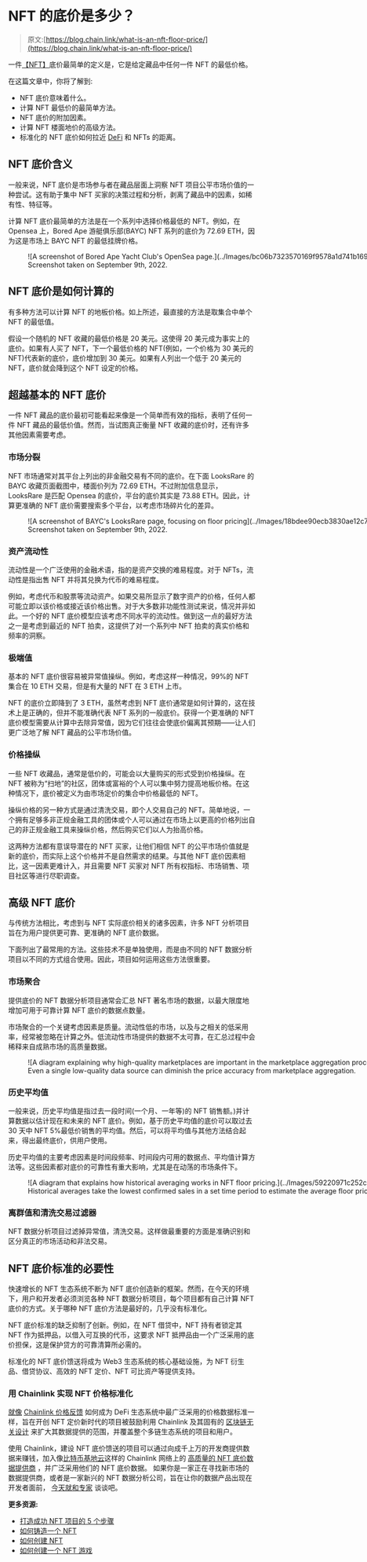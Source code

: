 # NFT 的底价是多少？

> 原文:[https://blog.chain.link/what-is-an-nft-floor-price/](https://blog.chain.link/what-is-an-nft-floor-price/)

一件[【NFT】](https://chain.link/education/nfts)底价最简单的定义是，它是给定藏品中任何一件 NFT 的最低价格。

在这篇文章中，你将了解到:

*   NFT 底价意味着什么。
*   计算 NFT 最低价的最简单方法。
*   NFT 底价的附加因素。
*   计算 NFT 楼面地价的高级方法。
*   标准化的 NFT 底价如何拉近 [DeFi](https://chain.link/education/defi) 和 NFTs 的距离。

## NFT 底价含义

一般来说，NFT 底价是市场参与者在藏品层面上洞察 NFT 项目公平市场价值的一种尝试。这有助于集中 NFT 买家的决策过程和分析，剥离了藏品中的因素，如稀有性、特征等。

计算 NFT 底价最简单的方法是在一个系列中选择价格最低的 NFT。例如，在 Opensea 上，Bored Ape 游艇俱乐部(BAYC) NFT 系列的底价为 72.69 ETH，因为这是市场上 BAYC NFT 的最低挂牌价格。

<figure id="attachment_4741" aria-describedby="caption-attachment-4741" style="width: 1600px" class="wp-caption aligncenter">![A screenshot of Bored Ape Yacht Club's OpenSea page.](../Images/bc06b7323570169f9578a1d741b16910.png)

<figcaption id="caption-attachment-4741" class="wp-caption-text">Screenshot taken on September 9th, 2022.</figcaption>

</figure>

## NFT 底价是如何计算的

有多种方法可以计算 NFT 的地板价格。如上所述，最直接的方法是取集合中单个 NFT 的最低值。

假设一个随机的 NFT 收藏的最低价格是 20 美元。这使得 20 美元成为事实上的底价。如果有人买了 NFT，下一个最低价格的 NFT(例如，一个价格为 30 美元的 NFT)代表新的底价，底价增加到 30 美元。如果有人列出一个低于 20 美元的 NFT，底价就会降到这个 NFT 设定的价格。

## 超越基本的 NFT 底价

一件 NFT 藏品的底价最初可能看起来像是一个简单而有效的指标，表明了任何一件 NFT 藏品的最低价值。然而，当试图真正衡量 NFT 收藏的底价时，还有许多其他因素需要考虑。

### 市场分裂

NFT 市场通常对其平台上列出的非金融交易有不同的底价。在下面 LooksRare 的 BAYC 收藏页面截图中，楼面价列为 72.69 ETH。不过附加信息显示，LooksRare 是匹配 Opensea 的底价，平台的底价其实是 73.88 ETH。因此，计算更准确的 NFT 底价需要搜索多个平台，以考虑市场碎片化的差异。  

<figure id="attachment_4742" aria-describedby="caption-attachment-4742" style="width: 1600px" class="wp-caption aligncenter">![A screenshot of BAYC's LooksRare page, focusing on floor pricing](../Images/18bdee90ecb3830ae12c73b7aec085bb.png)

<figcaption id="caption-attachment-4742" class="wp-caption-text">Screenshot taken on September 9th, 2022.</figcaption>

</figure>

### 资产流动性

流动性是一个广泛使用的金融术语，指的是资产交换的难易程度。对于 NFTs，流动性是指出售 NFT 并将其兑换为代币的难易程度。

例如，考虑代币和股票等流动资产。如果交易所显示了数字资产的价格，任何人都可能立即以该价格或接近该价格出售。对于大多数非功能性测试来说，情况并非如此。一个好的 NFT 底价模型应该考虑不同水平的流动性。做到这一点的最好方法之一是考虑到最近的 NFT 拍卖，这提供了对一个系列中 NFT 拍卖的真实价格和频率的洞察。

### 极端值

基本的 NFT 底价很容易被异常值操纵。例如，考虑这样一种情况，99%的 NFT 集合在 10 ETH 交易，但是有大量的 NFT 在 3 ETH 上市。

NFT 的底价立即降到了 3 ETH，虽然考虑到 NFT 底价通常是如何计算的，这在技术上是正确的，但并不能准确代表 NFT 系列的一般底价。获得一个更准确的 NFT 底价模型需要从计算中去除异常值，因为它们往往会使底价偏离其预期——让人们更广泛地了解 NFT 藏品的公平市场价值。

### 价格操纵

一些 NFT 收藏品，通常是低价的，可能会以大量购买的形式受到价格操纵。在 NFT 被称为“扫地”的社区，团体或富裕的个人可以集中努力提高地板价格。在这种情况下，底价被定义为由市场定价的集合中价格最低的 NFT。

操纵价格的另一种方式是通过清洗交易，即个人交易自己的 NFT。简单地说，一个拥有足够多非正规金融工具的团体或个人可以通过在市场上以更高的价格列出自己的非正规金融工具来操纵价格，然后购买它们以人为抬高价格。

这两种方法都有意误导潜在的 NFT 买家，让他们相信 NFT 的公平市场价值就是新的底价，而实际上这个价格并不是自然需求的结果。与其他 NFT 底价因素相比，这一因素更难计入，并且需要 NFT 买家对 NFT 所有权指标、市场销售、项目社区等进行尽职调查。

## 高级 NFT 底价

与传统方法相比，考虑到与 NFT 实际底价相关的诸多因素，许多 NFT 分析项目旨在为用户提供更可靠、更准确的 NFT 底价数据。

下面列出了最常用的方法。这些技术不是单独使用，而是由不同的 NFT 数据分析项目以不同的方式组合使用。因此，项目如何运用这些方法很重要。

### 市场聚合

提供底价的 NFT 数据分析项目通常会汇总 NFT 著名市场的数据，以最大限度地增加可用于可靠计算 NFT 底价的数据点数量。

市场聚合的一个关键考虑因素是质量。流动性低的市场，以及与之相关的低采用率，经常被忽略在计算之外。低流动性市场提供的数据不太可靠，在汇总过程中会稀释来自成熟市场的高质量数据。

<figure id="attachment_4743" aria-describedby="caption-attachment-4743" style="width: 1600px" class="wp-caption aligncenter">![A diagram explaining why high-quality marketplaces are important in the marketplace aggregation process. ](../Images/87daed3199d30017a14283bd32ed78f1.png)

<figcaption id="caption-attachment-4743" class="wp-caption-text">Even a single low-quality data source can diminish the price accuracy from marketplace aggregation.</figcaption>

</figure>

### 历史平均值

一般来说，历史平均值是指过去一段时间(一个月、一年等)的 NFT 销售额。)并计算数据以估计现在和未来的 NFT 底价。例如，基于历史平均值的底价可以取过去 30 天中 NFT 5%最低价销售的平均值。然后，可以将平均值与其他方法结合起来，得出最终底价，供用户使用。

历史平均值的主要考虑因素是时间段频率、时间段内可用的数据点、平均值计算方法等。这些因素都对底价的可靠性有重大影响，尤其是在动荡的市场条件下。

<figure id="attachment_4744" aria-describedby="caption-attachment-4744" style="width: 4565px" class="wp-caption aligncenter">![A diagram that explains how historical averaging works in NFT floor pricing.](../Images/59220971c252c537eb699c5afd58f2e9.png)

<figcaption id="caption-attachment-4744" class="wp-caption-text">Historical averages take the lowest confirmed sales in a set time period to estimate the average floor price for a collection.</figcaption>

</figure>

### 离群值和清洗交易过滤器

NFT 数据分析项目过滤掉异常值，清洗交易。这样做最重要的方面是准确识别和区分真正的市场活动和非法交易。

## NFT 底价标准的必要性

快速增长的 NFT 生态系统不断为 NFT 底价创造新的框架。然而，在今天的环境下，用户和开发者必须浏览各种 NFT 数据分析项目，每个项目都有自己计算 NFT 底价的方式。关于哪种 NFT 底价方法是最好的，几乎没有标准化。

NFT 底价标准的缺乏抑制了创新。例如，在 NFT 借贷中，NFT 持有者锁定其 NFT 作为抵押品，以借入可互换的代币，这要求 NFT 抵押品由一个广泛采用的底价担保，这是保护贷方的可靠清算所必需的。

标准化的 NFT 底价馈送将成为 Web3 生态系统的核心基础设施，为 NFT 衍生品、借贷协议、高效的 NFT 定价、NFT 可比资产等提供支持。

### 用 Chainlink 实现 NFT 价格标准化

[就像](https://chain.link) [Chainlink 价格反馈](https://data.chain.link) 如何成为 DeFi 生态系统中最广泛采用的价格数据标准一样，旨在开创 NFT 定价新时代的项目被鼓励利用 Chainlink 及其固有的 [区块链无关设计](https://blog.chain.link/chainlinks-blockchain-agnostic-design/) 来扩大其数据提供的范围，并覆盖整个多链生态系统的项目和用户。

使用 Chainlink，建设 NFT 底价馈送的项目可以通过向成千上万的开发商提供数据来赚钱，加入像[比特币基地云](https://www.coinbase.com/blog/coinbase-cloud-teams-up-with-chainlink-labs-to-launch-nft-floor-pricing)这样的 Chainlink 网络上的 [高质量的 NFT 底价数据提供商](https://chain.link/ecosystem/data-providers) ，并广泛采用他们的 NFT 底价数据。 如果你是一家正在寻找新市场的数据提供商，或者是一家新兴的 NFT 数据分析公司，旨在让你的数据产品出现在开发者面前， [今天就和专家](https://chain.link/ecosystem/data-providers) 谈谈吧。

**更多资源:**

*   [打造成功 NFT 项目的 5 个步骤](https://chain.link/resources/5-steps-to-building-nft-project)
*   [如何铸造一个 NFT](https://blog.chain.link/how-to-mint-an-nft/)
*   [如何创建 NFT](https://blog.chain.link/how-to-create-an-nft/)
*   [如何创建一个 NFT 游戏](https://blog.chain.link/how-to-create-an-nft-game/)